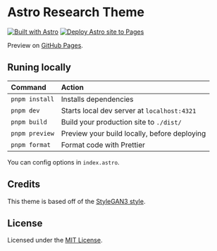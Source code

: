 # Astro Research Theme

[![Built with Astro](https://astro.badg.es/v2/built-with-astro/tiny.svg)](https://astro.build)
[![Deploy Astro site to Pages](https://github.com/AREA44/astro-research-theme/actions/workflows/pages.yml/badge.svg)](https://github.com/AREA44/astro-research-theme/actions/workflows/pages.yml)

Preview on [GitHub Pages](https://area44.github.io/astro-research-theme).

## Runing locally

| Command        | Action                                       |
| :------------- | :------------------------------------------- |
| `pnpm install` | Installs dependencies                        |
| `pnpm dev`     | Starts local dev server at `localhost:4321`  |
| `pnpm build`   | Build your production site to `./dist/`      |
| `pnpm preview` | Preview your build locally, before deploying |
| `pnpm format ` | Format code with Prettier                    |

You can config options in `index.astro`.

## Credits

This theme is based off of the [StyleGAN3 style](https://nvlabs.github.io/stylegan3).

## License

Licensed under the [MIT License](./LICENSE).
